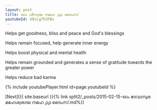 ```yaml
---
layout: post
title: ഓം വിസ്വയ നമഹ ൧൧ ടൈംസ്
youtubeId: U9iLg7h3FBs
---
```

 
 
Helps get goodness, bliss and peace and God's blessings
 
Helps remain focused, help generate inner energy 
 
Helps boost physical and mental health 
 
Helps remain grounded and generates a sense of gratitude towards the greater power 
 
Helps reduce bad karma
 
 
 
 


{% include youtubePlayer.html id=page.youtubeId %}
 
[Next]({{ site.baseurl }}{% link  split2/_posts/2015-02-15-ഓം ദേവാസുര മഹേശ്വരായ നമഹ ൧൧ ടൈംസ്.md%})
 
